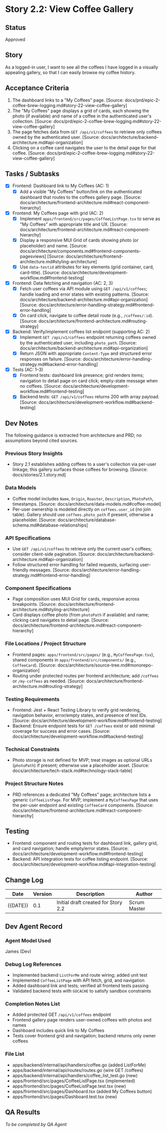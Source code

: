 # Story 2.2: View Coffee Gallery

## Status
Approved

## Story
As a logged-in user, I want to see all the coffees I have logged in a visually appealing gallery, so that I can easily browse my coffee history.

## Acceptance Criteria
1. The dashboard links to a "My Coffees" page. [Source: docs/prd/epic-2-coffee-brew-logging.md#story-22-view-coffee-gallery]
2. The "My Coffees" page displays a grid of cards, each showing the photo (if available) and name of a coffee in the authenticated user's collection. [Source: docs/prd/epic-2-coffee-brew-logging.md#story-22-view-coffee-gallery]
3. The page fetches data from `GET /api/v1/coffees` to retrieve only coffees owned by the authenticated user. [Source: docs/architecture/backend-architecture.md#api-organization]
4. Clicking on a coffee card navigates the user to the detail page for that coffee. [Source: docs/prd/epic-2-coffee-brew-logging.md#story-22-view-coffee-gallery]

## Tasks / Subtasks
- [x] Frontend: Dashboard link to My Coffees (AC: 1)
  - [x] Add a visible "My Coffees" button/link on the authenticated dashboard that routes to the coffees gallery page. [Source: docs/architecture/frontend-architecture.md#react-component-hierarchy]
- [x] Frontend: My Coffees page with grid (AC: 2)
  - [x] Implement `apps/frontend/src/pages/CoffeeListPage.tsx` to serve as "My Coffees" with appropriate title and UX. [Source: docs/architecture/frontend-architecture.md#react-component-hierarchy]
  - [x] Display a responsive MUI Grid of cards showing photo (or placeholder) and name. [Source: docs/architecture/components.md#frontend-components-pagesviews] [Source: docs/architecture/frontend-architecture.md#styling-architecture]
  - [x] Use `data-testid` attributes for key elements (grid container, card, card-title). [Source: docs/architecture/development-workflow.md#frontend-testing]
- [x] Frontend: Data fetching and navigation (AC: 2, 3)
  - [x] Fetch user coffees via API module using `GET /api/v1/coffees`; handle loading and error states with existing patterns. [Source: docs/architecture/backend-architecture.md#api-organization] [Source: docs/architecture/error-handling-strategy.md#frontend-error-handling]
  - [x] On card click, navigate to coffee detail route (e.g., `/coffees/:id`). [Source: docs/architecture/frontend-architecture.md#routing-strategy]
- [x] Backend: Verify/implement coffees list endpoint (supporting AC: 2)
  - [x] Implement `GET /api/v1/coffees` endpoint returning coffees owned by the authenticated user, including `photo_path`. [Source: docs/architecture/backend-architecture.md#api-organization]
  - [x] Return JSON with appropriate `Content-Type` and structured error responses on failure. [Source: docs/architecture/error-handling-strategy.md#backend-error-handling]
- [x] Tests (AC: 1–3)
  - [x] Frontend tests: dashboard link presence; grid renders items; navigation to detail page on card click; empty-state message when no coffees. [Source: docs/architecture/development-workflow.md#frontend-testing]
  - [x] Backend tests: `GET /api/v1/coffees` returns 200 with array payload. [Source: docs/architecture/development-workflow.md#backend-testing]

## Dev Notes
The following guidance is extracted from architecture and PRD; no assumptions beyond cited sources.

### Previous Story Insights
- Story 2.1 establishes adding coffees to a user's collection via per-user linkage; this gallery surfaces those coffees for browsing. [Source: docs/stories/2.1.story.md]

### Data Models
- Coffee model includes `Name`, `Origin`, `Roaster`, `Description`, `PhotoPath`, timestamps. [Source: docs/architecture/data-models.md#coffee-model]
- Per-user ownership is modeled directly on `coffees.user_id` (no join table). Gallery should use `coffees.photo_path` if present, otherwise a placeholder. [Source: docs/architecture/database-schema.md#database-relationships]

### API Specifications
- Use `GET /api/v1/coffees` to retrieve only the current user's coffees; consider client-side pagination. [Source: docs/architecture/backend-architecture.md#api-organization]
- Follow structured error handling for failed requests, surfacing user-friendly messages. [Source: docs/architecture/error-handling-strategy.md#frontend-error-handling]

### Component Specifications
- Page composition uses MUI Grid for cards, responsive across breakpoints. [Source: docs/architecture/frontend-architecture.md#styling-architecture]
- Card displays coffee photo (from `photoPath` if available) and name; clicking card navigates to detail page. [Source: docs/architecture/frontend-architecture.md#react-component-hierarchy]

### File Locations / Project Structure
- Frontend pages: `apps/frontend/src/pages/` (e.g., `MyCoffeesPage.tsx`), shared components in `apps/frontend/src/components/` (e.g., `CoffeeCard`). [Source: docs/architecture/source-tree.md#monorepo-organization]
- Routing under protected routes per frontend architecture; add `/coffees` or `/my-coffees` as needed. [Source: docs/architecture/frontend-architecture.md#routing-strategy]

### Testing Requirements
- Frontend: Jest + React Testing Library to verify grid rendering, navigation behavior, error/empty states, and presence of test IDs. [Source: docs/architecture/development-workflow.md#frontend-testing]
- Backend: Ensure endpoint tests for `GET /coffees` exist or add minimal coverage for success and error cases. [Source: docs/architecture/development-workflow.md#backend-testing]

### Technical Constraints
- Photo storage is not defined for MVP; treat images as optional URLs (`photoPath`) if present; otherwise use a placeholder asset. [Source: docs/architecture/tech-stack.md#technology-stack-table]

### Project Structure Notes
- PRD references a dedicated "My Coffees" page; architecture lists a generic `CoffeeListPage`. For MVP, implement a `MyCoffeesPage` that uses the per-user endpoint and existing `CoffeeCard` components. [Source: docs/architecture/frontend-architecture.md#react-component-hierarchy]

## Testing
- Frontend: component and routing tests for dashboard link, gallery grid, and card navigation; handle empty/error states. [Source: docs/architecture/development-workflow.md#frontend-testing]
- Backend: API integration tests for coffee listing endpoint. [Source: docs/architecture/development-workflow.md#api-integration-testing]

## Change Log
| Date | Version | Description | Author |
| ---- | ------- | ----------- | ------ |
| {{DATE}} | 0.1 | Initial draft created for Story 2.2 | Scrum Master |

## Dev Agent Record
### Agent Model Used
James (Dev)

### Debug Log References
- Implemented backend `ListForMe` and route wiring; added unit test
- Implemented `CoffeeListPage` with API fetch, grid, and navigation
- Added dashboard link and tests; verified all frontend tests passing
- Validated backend tests with `GOCACHE` to satisfy sandbox constraints

### Completion Notes List
- Added protected GET `/api/v1/coffees` endpoint
- Frontend gallery page renders user-owned coffees with photos and names
- Dashboard includes quick link to My Coffees
- Tests cover frontend grid and navigation; backend returns only owner coffees

### File List
- apps/backend/internal/api/handlers/coffee.go (added ListForMe)
- apps/backend/internal/api/routes/routes.go (wire GET /coffees)
- apps/backend/internal/api/handlers/coffee_list_test.go (new)
- apps/frontend/src/pages/CoffeeListPage.tsx (implemented)
- apps/frontend/src/pages/CoffeeListPage.test.tsx (new)
- apps/frontend/src/pages/Dashboard.tsx (added My Coffees button)
- apps/frontend/src/pages/Dashboard.test.tsx (new)

## QA Results
_To be completed by QA Agent_
